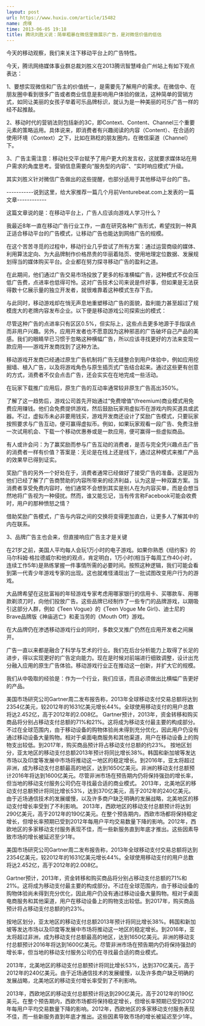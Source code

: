 ```yaml
---
layout: post
url: https://www.huxiu.com/article/15482
name: 虎嗅
time: 2013-06-05 19:18
title: 腾讯刘胜义说：简单粗暴在微信里做展示广告，是对微信价值的低估
---
```

今天的移动观察，我们来关注下移动平台上的广告特性。

今天，腾讯网络媒体事业群总裁刘胜义在2013腾讯智慧峰会广州站上有如下观点表达：

1、要想实现微信和广告主的价值统一，是需要先了解用户的需求。在微信中、在朋友圈中看到很多广告或者商业信息是影响用户体验的做法，这种简单的营销方式，如同让美丽的女孩子举着可乐品牌标识，就认为是一种美丽的可乐广告一样的经不起推敲。

2、移动时代的营销法则包括新的3C，即Context、Content、Channel三个重要元素的策略运用。具体说来，即消费者有兴趣阅读的内容（Content）、在合适的使用环境（Context）之下，比如在熟稔的朋友圈内，在微信渠道（Channel）下。

3、广告主需注意：移动社交平台赋予了用户更大的发言权，这就要求媒体站在用户需求的角度思考。营销信息需要向“服务型的内容”、“实时响应模式”升级。

其实刘胜义针对微信广告做出的这些提醒，也部分适用于其他移动平台的广告。

-----------说到这里，给大家推荐一篇几个月前Venturebeat.com上发表的一篇文章------------

这篇文章说的是：在移动平台上，广告人应该向游戏人学习什么？

我最近8年一直在移动广告行业工作，一直在研究各种广告形式，希望找到一种真正适合移动平台的广告模式，让移动广告也能达到网络广告的规模。

在这个苦苦寻觅的过程中，移动行业几乎尝试了所有方案：通过运营商级的媒体、利用算法定向、为大品牌制作价格昂贵的华丽着陆页、使用地理定位数据、发展规划得当的媒体购买平台。企业都在努力探寻移动广告的盈利之道。

在此期间，他们通过广告交易市场投放了更多的标准横幅广告，这种模式不仅会压低广告费，点进率也低得可怜。这对广告技术公司来说是件好事，但如果是无法获得数十亿展示量的独立开发者，就很难靠着这种模式生存下去。

与此同时，移动游戏却在悄无声息地重塑移动广告的面貌，盈利能力甚至超过了规模庞大的老牌内容发布企业。以下便是移动游戏公司探索出的模式：

尽管这种广告的点进率只有区区0.5%，但实际上，这些点击更多地源于手指误点而非用户兴趣。另外，应用开发者也不愿意因为这种邪恶的广告破坏自己产品的美感。我们的眼睛早已习惯于忽略这种横幅广告，所以应该寻找更好的方法来变现一款应用——游戏开发商找到了这种方法。

移动游戏开发商已经通过原生广告机制将广告无缝整合到用户体验中，例如应用挖掘墙、植入广告，以及将游戏角色与原生插页式广告结合起来。通过这些更有创意的方式，消费者不仅会点击广告，还会实实在在地完成一些活动。

在玩家下载推广应用后，原生广告的互动率通常较非原生广告高出350%。

了解了这一趋势后，游戏公司首先开始通过“免费增值”(freemium)商业模式用免费应用赚钱。他们会免费提供游戏，然后鼓励玩家用虚拟币在游戏内购买道具或武器。不过，虚拟币未必非要用钱买，游戏开发商还设计了奖励广告模式，只要玩家按照要求与广告互动，便可赢得虚拟币。例如，如果玩家观看一段广告、免费注册一次试用机会、下载一个移动优惠券或是一款应用，便可赢得一些虚拟商品。

有人或许会问：为了赢奖励而参与广告互动的消费者，是否与完全凭兴趣点击广告的消费者一样有价值？答案是：无论是在线上还是线下，通过这种模式来推广产品的效果早已得到证实。

奖励广告的另外一个好处在于，消费者通常已经做好了接受广告的准备。这是因为他们已经了解了广告商赞助的内容所带来的经济利益，认为这是一种双赢方案。当消费者享受免费内容时，他们通常不会想到其实是别人在为内容买单，而是会想当然地将广告视为一种侵扰。然而，谁又能忘记，当有传言称Facebook可能会收费时，用户的那种愤怒之情？

借助奖励广告模式，广告与内容之间的交换将变得更加直白，让更多人了解其中的内在联系。

3、品牌广告主也会来，但直接响应广告主才是关键

在21岁之前，美国人平均每人会玩1万小时的电子游戏。如果你熟悉《纽约客》的马尔科姆·格拉德威尔和他的观点，肯定明白，1万小时(相当于每周工作40小时，连续工作5年)是熟练掌握一件事情所需的必要时间。按照这种逻辑，我们可能会看到第一代青少年游戏专家的出现。这也就难怪涌现出了一批试图改变用户行为的游戏。

大品牌希望在这批富裕的年轻游戏专家考虑用哪家银行的信用卡、买哪款车、用哪款剃须刀时，向他们投放广告。这些品牌已经制作了一些专门的品牌游戏，以期吸引这部分人群，例如《Teen Vogue》的《Teen Vogue Me Girl》、迪士尼的Brave品牌版《神庙逃亡》和麦当劳的《Mouth Off》游戏。

在大品牌仍在渗透移动游戏行业的同时，多数交叉推广仍然在应用开发者之间展开。

广告一直以来都是融合了科学与艺术的行业。我们在后台分析能力上取得了长足的进步，得以实现更好的广告定向能力。现在是时候对前端进行细致调整，设计出充分融入应用的原生广告体验。移动游戏行业正在推动这一创新，并扩大它的规模。

我们从中吸取的经验是：作为一个行业，我们应该，而且必须做出比横幅广告更好的产品。

美国市场研究公司Gartner周二发布报告称，2013年全球移动支付交易总额将达到2354亿美元，较2012年的1631亿美元增长44%。全球使用移动支付的用户总数将达2.452亿，高于2012年的2.008亿。 Gartner预计，2013年，资金转移和购买商品将分别占移动支付总额的71%和21%。这将成为移动支付最主要的构成部分。不过在全球范围内，由于移动设备的购物体验尚未得到充分优化，因此用户仍没有通过移动设备大量购物。相对于桌面电商服务和其他渠道，用户在移动设备上的购物支出较低。到2017年，购买商品预计将占移动支付总额的约23%。 按地区划分，亚太地区的移动支付总额2013年预计将同比增长38%。韩国和新加坡等发达市场以及印度等发展中市场将推动这一地区的稳定增长。到2016年，亚太将超过非洲，成为移动支付总额最高的地区，达到1650亿美元。非洲的移动支付总额预计2016年将达到1600亿美元。尽管非洲市场在预告期内仍将保持强劲的增长率，但当地的移动支付服务公司仍在寻找最合适的商业模式。 2013年，北美地区的移动支付总额预计将同比增长53%，达到370亿美元，高于2012年的240亿美元。由于近场通信技术的发展缓慢，以及许多商户缺乏明确的发展战略，北美地区的移动支付增长率受到了不利影响。 2013年，西欧地区的移动支付总额预计将达到290亿美元，高于2012年的190亿美元。在整个预告期内，西欧市场都将保持稳定增长，但增长率预期已受到2012年每用户平均交易数量下降的影响。2012年，西欧地区的多家移动支付服务表现不佳，而一些新服务直到年底才推出。这些因素导致市场的增长被延迟至少1年。

美国市场研究公司Gartner周二发布报告称，2013年全球移动支付交易总额将达到2354亿美元，较2012年的1631亿美元增长44%。全球使用移动支付的用户总数将达2.452亿，高于2012年的2.008亿。

Gartner预计，2013年，资金转移和购买商品将分别占移动支付总额的71%和21%。这将成为移动支付最主要的构成部分。不过在全球范围内，由于移动设备的购物体验尚未得到充分优化，因此用户仍没有通过移动设备大量购物。相对于桌面电商服务和其他渠道，用户在移动设备上的购物支出较低。到2017年，购买商品预计将占移动支付总额的约23%。

按地区划分，亚太地区的移动支付总额2013年预计将同比增长38%。韩国和新加坡等发达市场以及印度等发展中市场将推动这一地区的稳定增长。到2016年，亚太将超过非洲，成为移动支付总额最高的地区，达到1650亿美元。非洲的移动支付总额预计2016年将达到1600亿美元。尽管非洲市场在预告期内仍将保持强劲的增长率，但当地的移动支付服务公司仍在寻找最合适的商业模式。

2013年，北美地区的移动支付总额预计将同比增长53%，达到370亿美元，高于2012年的240亿美元。由于近场通信技术的发展缓慢，以及许多商户缺乏明确的发展战略，北美地区的移动支付增长率受到了不利影响。

2013年，西欧地区的移动支付总额预计将达到290亿美元，高于2012年的190亿美元。在整个预告期内，西欧市场都将保持稳定增长，但增长率预期已受到2012年每用户平均交易数量下降的影响。2012年，西欧地区的多家移动支付服务表现不佳，而一些新服务直到年底才推出。这些因素导致市场的增长被延迟至少1年。


